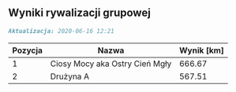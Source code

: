 ## Wyniki rywalizacji grupowej

```markdown
Aktualizacja: 2020-06-16 12:21
```

Pozycja | Nazwa | Wynik [km] |
------------ | -------------  | -------------
 1 |Ciosy Mocy aka Ostry Cień Mgły | 666.67 
 2 |Drużyna A | 567.51